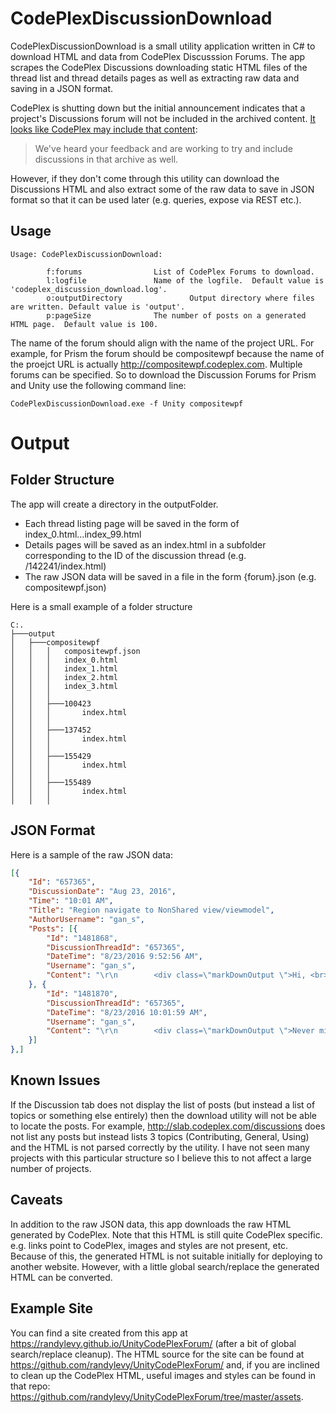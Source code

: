 # CodePlexDiscussionDownload
CodePlexDiscussionDownload is a small utility application written in C# to download HTML and data from CodePlex Discusssion Forums.  The app scrapes the CodePlex Discussions downloading static HTML files of the thread list and thread details pages as well as extracting raw data and saving in a JSON format.

CodePlex is shutting down but the initial announcement indicates that a project's Discussions forum will not be included in the archived content.  [It looks like CodePlex may include that content](https://codeplex.codeplex.com/wikipage?title=Moving%20CodePlex%20to%20read-only): 

> We've heard your feedback and are working to try and include discussions in that archive as well.

However, if they don't come through this utility can download the Discussions HTML and also extract some of the raw data to save in JSON format so that it can be used later (e.g. queries, expose via REST etc.).

## Usage
```
Usage: CodePlexDiscussionDownload:

        f:forums                List of CodePlex Forums to download.
        l:logfile               Name of the logfile.  Default value is 'codeplex_discussion_download.log'.
        o:outputDirectory               Output directory where files are written. Default value is 'output'.
        p:pageSize              The number of posts on a generated HTML page.  Default value is 100.
```
The name of the forum should align with the name of the project URL. For example, for Prism the forum should be compositewpf because the name of the proejct URL is actually http://compositewpf.codeplex.com.  Multiple forums can be specified.  So to download the Discussion Forums for Prism and Unity use the following command line:

```
CodePlexDiscussionDownload.exe -f Unity compositewpf
```

# Output
## Folder Structure
The app will create a directory in the outputFolder.  

* Each thread listing page will be saved in the form of index_0.html...index_99.html
* Details pages will be saved as an index.html in a subfolder corresponding to the ID of the discussion thread (e.g. /142241/index.html)
* The raw JSON data will be saved in a file in the form {forum}.json (e.g. compositewpf.json)

Here is a small example of a folder structure
```
C:.
├───output
│   ├───compositewpf
│   │   │   compositewpf.json
│   │   │   index_0.html
│   │   │   index_1.html
│   │   │   index_2.html
│   │   │   index_3.html
│   │   │   
│   │   ├───100423
│   │   │       index.html
│   │   │       
│   │   ├───137452
│   │   │       index.html
│   │   │       
│   │   ├───155429
│   │   │       index.html
│   │   │       
│   │   ├───155489
│   │   │       index.html
│   │   │       
```

## JSON Format
Here is a sample of the raw JSON data:

``` json
[{
	"Id": "657365",
	"DiscussionDate": "Aug 23, 2016",
	"Time": "10:01 AM",
	"Title": "Region navigate to NonShared view/viewmodel",
	"AuthorUsername": "gan_s",
	"Posts": [{
		"Id": "1481868",
		"DiscussionThreadId": "657365",
		"DateTime": "8/23/2016 9:52:56 AM",
		"Username": "gan_s",
		"Content": "\r\n        <div class=\"markDownOutput \">Hi, <br>\r\nI'm trying to create multiple tabs in a tabcontrol. Each tabItem will be View.xaml with a ViewModel. I have set the PartCreationPolicy for both the view and the viewmodel to be NonShared. My viewmodel implements INavigationAware. I have a TabControlRegionAdapter\r\n defined as well. <br>\r\n<br>\r\nHowever when I do a regionManager.RequestNavigate to the view it seems to create only 1 instance of the view and viewmodel. I'm not sure how I should get the view and viewmodel to create a new instance for every tab item I create. Any help here will be much\r\n appreciated. <br>\r\n<br>\r\nI'm using Prism 4.1.0.0 with MEF. <br>\r\n<br>\r\nThanks. <br>\r\n<br>\r\nGanesh<br>\r\n</div>\r\n        \r\n    "
	}, {
		"Id": "1481870",
		"DiscussionThreadId": "657365",
		"DateTime": "8/23/2016 10:01:59 AM",
		"Username": "gan_s",
		"Content": "\r\n        <div class=\"markDownOutput \">Never mind...resolved this by setting IsNavigationTarget to return false. <br>\r\n<br>\r\nThanks. <br>\r\n<br>\r\nGanesh<br>\r\n</div>\r\n        \r\n    "
	}]
},]
```
## Known Issues
If the Discussion tab does not display the list of posts (but instead a list of topics or something else entirely) then the download utility will not be able to locate the posts.  For example, http://slab.codeplex.com/discussions does not list any posts but instead lists 3 topics (Contributing, General, Using) and the HTML is not parsed correctly by the utility.  I have not seen many projects with this particular structure so I believe this to not affect a large number of projects. 

## Caveats
In addition to the raw JSON data, this app downloads the raw HTML generated by CodePlex.  Note that this HTML is still quite CodePlex specific.  e.g. links point to CodePlex, images and styles are not present, etc.  Because of this, the generated HTML is not suitable initially for deploying to another website.  However, with a little global search/replace the generated HTML can be converted.

## Example Site
You can find a site created from this app at https://randylevy.github.io/UnityCodePlexForum/ (after a bit of global search/replace cleanup).  The HTML source for the site can be found at https://github.com/randylevy/UnityCodePlexForum/ and, if you are inclined to clean up the CodePlex HTML, useful images and styles can be found in that repo: https://github.com/randylevy/UnityCodePlexForum/tree/master/assets.